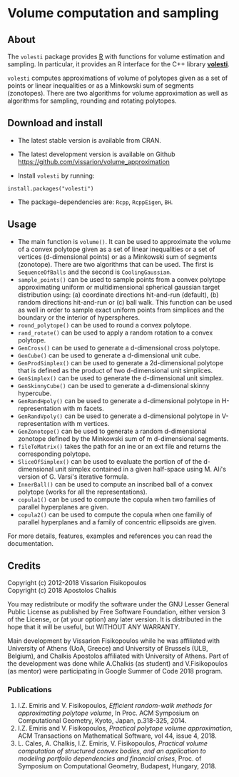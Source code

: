 # Volume computation and sampling

## About  
The `volesti` package provides [R](http://www.r-project.org) with functions for volume estimation and sampling. In particular, it provides an R interface for the C++ library [**volesti**](https://github.com/vissarion/volume_approximation). 

`volesti` computes approximations of volume of polytopes given as a set of points or linear inequalities or as a Minkowski sum of segments (zonotopes). There are two algorithms for volume approximation as well as algorithms for sampling, rounding and rotating polytopes.  

##  Download and install 

* The latest stable version is available from CRAN.
* The latest development version is available on Github https://github.com/vissarion/volume_approximation

* Install `volesti` by running:  
```
install.packages("volesti")
```
* The package-dependencies are: `Rcpp`, `RcppEigen`, `BH`. 

##  Usage

* The main function is `volume()`. It can be used to approximate the volume of a convex polytope given as a set of linear inequalities or a set of vertices (d-dimensional points) or as a Minkowski sum of segments (zonotope). There are two algorithms that can be used. The first is `SequenceOfBalls` and the second is `CoolingGaussian`.  
* `sample_points()` can be used to sample points from a convex polytope approximating uniform or multidimensional spherical gaussian target distribution using: (a) coordinate directions hit-and-run (default), (b) random directions hit-and-run or (c) ball walk. This function can be used as well in order to sample exact uniform points from simplices and the boundary or the interior of hyperspheres.  
* `round_polytope()` can be used to round a convex polytope.  
* `rand_rotate()` can be used to apply a random rotation to a convex polytope.  
* `GenCross()` can be used to generate a d-dimensional cross polytope.  
* `GenCube()` can be used to generate a d-dimensional unit cube.  
* `GenProdSimplex()` can be used to generate a 2d-dimensional polytope that is defined as the product of two d-dimensional unit simplices.  
* `GenSimplex()` can be used to generate the d-dimensional unit simplex.  
* `GenSkinnyCube()` can be used to generate a d-dimensional skinny hypercube.  
* `GenRandHpoly()` can be used to generate a d-dimensional polytope in H-representation with m facets.  
* `GenRandVpoly()` can be used to generate a d-dimensional polytope in V-representation with m vertices.  
* `GenZonotope()` can be used to generate a random d-dimensional zonotope defined by the Minkowski sum of m d-dimensional segments.  
* `fileToMatrix()` takes the path for an ine or an ext file and returns the corresponding polytope.  
* `SliceOfSimplex()` can be used to evaluate the portion of of the d-dimensional unit simplex contained in a given half-space using M. Ali's version of G. Varsi's iterative formula.  
* `InnerBall()` can be used to compute an inscribed ball of a convex polytope (works for all the representations).  
* `copula1()` can be used to compute the copula when two families of parallel hyperplanes are given.  
* `copula2()` can be used to compute the copula when one familiy of parallel hyperplanes  and a family of concentric ellipsoids are given.  

For more details, features, examples and references you can read the documentation.  

## Credits

Copyright (c) 2012-2018 Vissarion Fisikopoulos  
Copyright (c) 2018 Apostolos Chalkis  

You may redistribute or modify the software under the GNU Lesser General Public License as published by Free Software Foundation, either version 3 of the License, or (at your option) any later version. It is distributed in the hope that it will be useful, but WITHOUT ANY WARRANTY.   

Main development by Vissarion Fisikopoulos while he was affiliated with University of Athens (UoA, Greece) and University of Brussels (ULB, Belgium), and Chalkis Apostolos affiliated with University of Athens. Part of the development was done while  A.Chalkis (as student) and V.Fisikopoulos (as mentor) were participating in Google Summer of Code 2018 program.

### Publications

1. I.Z. Emiris and V. Fisikopoulos, *Efficient random-walk methods for approximating polytope volume*, In Proc. ACM Symposium on Computational Geometry, Kyoto, Japan, p.318-325, 2014.  
2. I.Z. Emiris and V. Fisikopoulos, *Practical polytope volume approximation*, ACM Transactions on Mathematical Software, vol 44, issue 4, 2018.  
3. L. Cales, A. Chalkis, I.Z. Emiris, V. Fisikopoulos, *Practical volume computation of structured convex bodies, and an application to modeling portfolio dependencies and financial crises*, Proc. of Symposium on Computational Geometry, Budapest, Hungary, 2018.  

